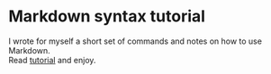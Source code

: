 # Markdown syntax tutorial

I wrote for myself a short set of commands and notes on how to use Markdown.  
Read [tutorial](https://github.com/krsiakdaniel/tutorial-markdown/blob/master/tutorial-markdown.md) and enjoy.